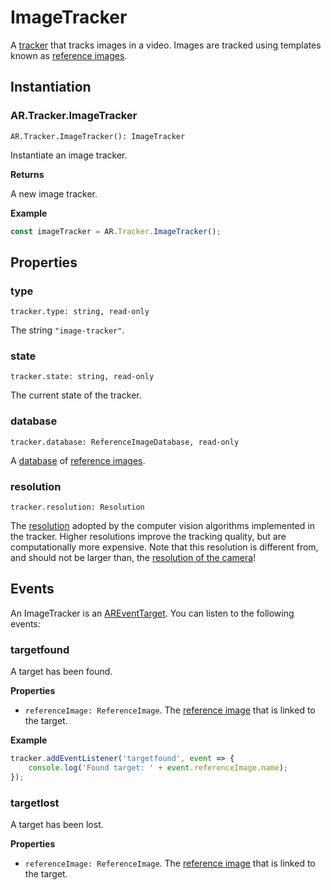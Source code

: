 # ImageTracker

A [tracker](tracker.md) that tracks images in a video. Images are tracked using templates known as [reference images](reference-image.md).

## Instantiation

### AR.Tracker.ImageTracker

`AR.Tracker.ImageTracker(): ImageTracker`

Instantiate an image tracker.

**Returns**

A new image tracker.

**Example**

```js
const imageTracker = AR.Tracker.ImageTracker();
```

## Properties

### type

`tracker.type: string, read-only`

The string `"image-tracker"`.

### state

`tracker.state: string, read-only`

The current state of the tracker.

### database

`tracker.database: ReferenceImageDatabase, read-only`

A [database](reference-image-database.md) of [reference images](reference-image.md).

### resolution

`tracker.resolution: Resolution`

The [resolution](resolution.md) adopted by the computer vision algorithms implemented in the tracker. Higher resolutions improve the tracking quality, but are computationally more expensive. Note that this resolution is different from, and should not be larger than, the [resolution of the camera](camera-source.md#resolution)!

## Events

An ImageTracker is an [AREventTarget](ar-event-target.md). You can listen to the following events:

### targetfound

A target has been found.

**Properties**

* `referenceImage: ReferenceImage`. The [reference image](reference-image.md) that is linked to the target.

**Example**

```js
tracker.addEventListener('targetfound', event => {
    console.log('Found target: ' + event.referenceImage.name);
});
```

### targetlost

A target has been lost.

**Properties**

* `referenceImage: ReferenceImage`. The [reference image](reference-image.md) that is linked to the target.